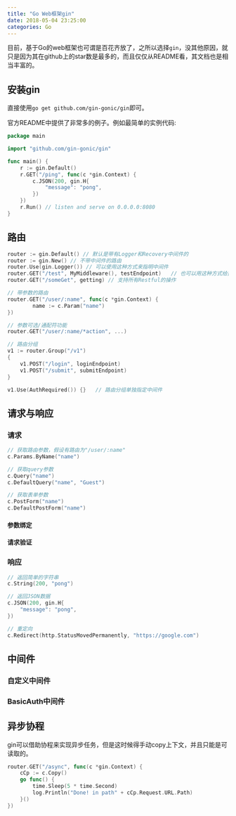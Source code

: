 ```yaml
---
title: "Go Web框架gin"
date: 2018-05-04 23:25:00
categories: Go
---
```


目前，基于Go的web框架也可谓是百花齐放了，之所以选择`gin`，没其他原因，就只是因为其在github上的star数是最多的，而且仅仅从README看，其文档也是相当丰富的。

## 安装gin

直接使用`go get github.com/gin-gonic/gin`即可。

<!-- more -->

官方README中提供了非常多的例子。例如最简单的实例代码:

```go
package main

import "github.com/gin-gonic/gin"

func main() {
	r := gin.Default()
	r.GET("/ping", func(c *gin.Context) {
		c.JSON(200, gin.H{
			"message": "pong",
		})
	})
	r.Run() // listen and serve on 0.0.0.0:8080
}
```

## 路由

```go
router := gin.Default()	// 默认是带有Logger和Recovery中间件的
router := gin.New()	// 不带中间件的路由
router.Use(gin.Logger()) // 可以使用这种方式来指明中间件
router.GET("/test", MyMiddleware(), testEndpoint)	// 也可以用这种方式给指定路由添加中间件
router.GET("/someGet", getting)	// 支持所有Restful的操作

// 带参数的路由
router.GET("/user/:name", func(c *gin.Context) {
		name := c.Param("name")
})

// 参数可选/通配符功能
router.GET("/user/:name/*action", ...)

// 路由分组
v1 := router.Group("/v1")
{
    v1.POST("/login", loginEndpoint)
    v1.POST("/submit", submitEndpoint)
}

v1.Use(AuthRequired()) {}	// 路由分组单独指定中间件
```

## 请求与响应

### 请求

```go
// 获取路由参数，假设有路由为"/user/:name"
c.Params.ByName("name")

// 获取query参数
c.Query("name")
c.DefaultQuery("name", "Guest")

// 获取表单参数
c.PostForm("name")
c.DefaultPostForm("name")
```

#### 参数绑定

#### 请求验证

### 响应

```go
// 返回简单的字符串
c.String(200, "pong")

// 返回JSON数据
c.JSON(200, gin.H{
    "message": "pong",
})

// 重定向
c.Redirect(http.StatusMovedPermanently, "https://google.com")
```

## 中间件

### 自定义中间件

### BasicAuth中间件

## 异步协程

gin可以借助协程来实现异步任务，但是这时候得手动copy上下文，并且只能是可读取的。

```go
router.GET("/async", func(c *gin.Context) {
    cCp := c.Copy()
    go func() {
        time.Sleep(5 * time.Second)
        log.Println("Done! in path" + cCp.Request.URL.Path)
    }()
})
```



 

